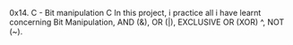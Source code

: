 0x14. C - Bit manipulation
C
In this project, i practice all i have learnt concerning Bit Manipulation, AND (&), OR (|), EXCLUSIVE OR (XOR) ^, NOT (~).
